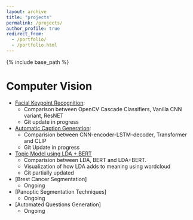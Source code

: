 ```yaml
---
layout: archive
title: "projects"
permalink: /projects/
author_profile: true
redirect_from:
  - /portfolio/
  - /portfolio.html
---
```


{% include base_path %}

Computer Vision
======
* [Facial Keypoint Recognition](https://github.com/sunny1401/experiments_cv_nlp/blob/master/src/cv/pytorch/models/use_cases/):
    - Comparison between OpenCV Cascade Classifiers, Vanilla CNN variant, ResNET
    - Git update in progress
* [Automatic Caption Generation]():
    - Comparision between CNN-encoder-LSTM-decoder, Transformer and CLIP
    - Git Update in progress
* [Topic Model using LDA + BERT](https://github.com/sunny1401/experiments_cv_nlp/tree/master/src/nlp)
    - Comparision between LDA, BERT and LDA+BERT. 
    - Visualization of how LDA adds to meaning using wordcloud
    - Git partially updated
* [Brest Cancer Segmentation]
    - Ongoing
* [Panoptic Segmentation Techniques]
    - Ongoing
* [Automated Questions Generation]
    - Ongoing